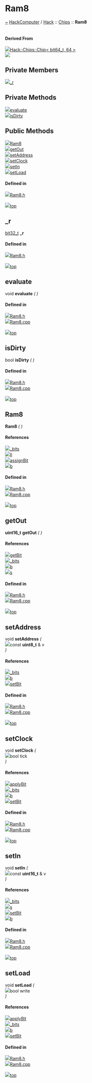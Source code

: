 <a id="ram8"></a>
<h1>Ram8</h1>
<a id="a01107"></a>
<a href="https://github.com/CharlesCarley/HackComputer#~">~</a>
<a href="index.md#index">HackComputer</a>
<span class="inline-text">/</span>
<a href="a00891.md#hack">Hack</a>
<span class="inline-text">::</span>
<a href="a00893.md#chips">Chips</a>
<span class="inline-text">::</span>
<span class="bold-text"><b>Ram8</b></span>
<br/>
<br/>
<a id="derived-from"></a>
<h4>Derived From</h4>
<div class="icon-link">
<img src="../images/class.svg"/><a href="a00987.md#chip">Hack::Chips::Chip&lt; bit64_t, 64 &gt;</a>
</div>
<img src="../images/dot/internal-diagram-35.dot.svg"/><br/>
<a id="private-members"></a>
<h2>Private Members</h2>
<span class="icon-list-item"><a href="#_r" class="icon-list-item"><img src="../images/class.svg" class="icon-list-item"/><span class="icon-list-item">_r</span>
</a>
</span>
<br/>
<a id="private-methods"></a>
<h2>Private Methods</h2>
<span class="icon-list-item"><a href="#evaluate" class="icon-list-item"><img src="../images/class.svg" class="icon-list-item"/><span class="icon-list-item">evaluate</span>
</a>
</span>
<br/>
<span class="icon-list-item"><a href="#isdirty" class="icon-list-item"><img src="../images/class.svg" class="icon-list-item"/><span class="icon-list-item">isDirty</span>
</a>
</span>
<br/>
<a id="public-methods"></a>
<h2>Public Methods</h2>
<span class="icon-list-item"><a href="#ram8" class="icon-list-item"><img src="../images/class.svg" class="icon-list-item"/><span class="icon-list-item">Ram8</span>
</a>
</span>
<br/>
<span class="icon-list-item"><a href="#getout" class="icon-list-item"><img src="../images/class.svg" class="icon-list-item"/><span class="icon-list-item">getOut</span>
</a>
</span>
<br/>
<span class="icon-list-item"><a href="#setaddress" class="icon-list-item"><img src="../images/class.svg" class="icon-list-item"/><span class="icon-list-item">setAddress</span>
</a>
</span>
<br/>
<span class="icon-list-item"><a href="#setclock" class="icon-list-item"><img src="../images/class.svg" class="icon-list-item"/><span class="icon-list-item">setClock</span>
</a>
</span>
<br/>
<span class="icon-list-item"><a href="#setin" class="icon-list-item"><img src="../images/class.svg" class="icon-list-item"/><span class="icon-list-item">setIn</span>
</a>
</span>
<br/>
<span class="icon-list-item"><a href="#setload" class="icon-list-item"><img src="../images/class.svg" class="icon-list-item"/><span class="icon-list-item">setLoad</span>
</a>
</span>
<br/>
<a id="defined-in"></a>
<h4>Defined in</h4>
<span class="icon-list-item"><a href="https://github.com/CharlesCarley/HackComputer/blob/master/Source/Chips/Ram8.h#L31" class="icon-list-item"><img src="../images/file.svg" class="icon-list-item"/><span class="icon-list-item">Ram8.h</span>
</a>
</span>
<br/>
<br/>
<span class="icon-list-item"><a href="#ram8" class="icon-list-item"><img src="../images/jumpToTop.svg" class="icon-list-item"/><span class="icon-list-item">top</span>
</a>
</span>
<a id="_r"></a>
<h2>_r</h2>
<a href="a00975.md#bit32_t">bit32_t</a>
<span class="bold-text"><b>_r</b></span>
<br/>
<a id="defined-in"></a>
<h4>Defined in</h4>
<span class="icon-list-item"><a href="https://github.com/CharlesCarley/HackComputer/blob/master/Source/Chips/Ram8.h#L39" class="icon-list-item"><img src="../images/file.svg" class="icon-list-item"/><span class="icon-list-item">Ram8.h</span>
</a>
</span>
<br/>
<br/>
<span class="icon-list-item"><a href="#ram8" class="icon-list-item"><img src="../images/jumpToTop.svg" class="icon-list-item"/><span class="icon-list-item">top</span>
</a>
</span>
<br/>
<a id="evaluate"></a>
<h2>evaluate</h2>
<span class="inline-text">void</span>
<span class="bold-text"><b>evaluate</b></span>
<span class="italic-text"><i>(</i></span>
<span class="italic-text"><i>)</i></span>
<a id="defined-in"></a>
<h4>Defined in</h4>
<span class="icon-list-item"><a href="https://github.com/CharlesCarley/HackComputer/blob/master/Source/Chips/Ram8.h#L33" class="icon-list-item"><img src="../images/file.svg" class="icon-list-item"/><span class="icon-list-item">Ram8.h</span>
</a>
</span>
<br/>
<span class="icon-list-item"><a href="https://github.com/CharlesCarley/HackComputer/blob/master/Source/Chips/Ram8.cpp#L74" class="icon-list-item"><img src="../images/file.svg" class="icon-list-item"/><span class="icon-list-item">Ram8.cpp</span>
</a>
</span>
<br/>
<br/>
<span class="icon-list-item"><a href="#ram8" class="icon-list-item"><img src="../images/jumpToTop.svg" class="icon-list-item"/><span class="icon-list-item">top</span>
</a>
</span>
<br/>
<a id="isdirty"></a>
<h2>isDirty</h2>
<span class="inline-text">bool</span>
<span class="bold-text"><b>isDirty</b></span>
<span class="italic-text"><i>(</i></span>
<span class="italic-text"><i>)</i></span>
<a id="defined-in"></a>
<h4>Defined in</h4>
<span class="icon-list-item"><a href="https://github.com/CharlesCarley/HackComputer/blob/master/Source/Chips/Ram8.h#L34" class="icon-list-item"><img src="../images/file.svg" class="icon-list-item"/><span class="icon-list-item">Ram8.h</span>
</a>
</span>
<br/>
<span class="icon-list-item"><a href="https://github.com/CharlesCarley/HackComputer/blob/master/Source/Chips/Ram8.cpp#L69" class="icon-list-item"><img src="../images/file.svg" class="icon-list-item"/><span class="icon-list-item">Ram8.cpp</span>
</a>
</span>
<br/>
<br/>
<span class="icon-list-item"><a href="#ram8" class="icon-list-item"><img src="../images/jumpToTop.svg" class="icon-list-item"/><span class="icon-list-item">top</span>
</a>
</span>
<br/>
<a id="ram8"></a>
<h2>Ram8</h2>
<span class="bold-text"><b>Ram8</b></span>
<span class="italic-text"><i>(</i></span>
<span class="italic-text"><i>)</i></span>
<a id="references"></a>
<h4>References</h4>
<div class="paragraph">
<span class="paragraph"><img src="../images/class.svg"/><a href="a00987.md#_bits">_bits</a>
</span>
</div>
<div class="paragraph">
<span class="paragraph"><img src="../images/class.svg"/><a href="a00979.md#ll">ll</a>
</span>
</div>
<div class="paragraph">
<span class="paragraph"><img src="../images/class.svg"/><a href="a00983.md#assignbit">assignBit</a>
</span>
</div>
<div class="paragraph">
<span class="paragraph"><img src="../images/class.svg"/><a href="a00979.md#b">b</a>
</span>
</div>
<a id="defined-in"></a>
<h4>Defined in</h4>
<span class="icon-list-item"><a href="https://github.com/CharlesCarley/HackComputer/blob/master/Source/Chips/Ram8.h#L43" class="icon-list-item"><img src="../images/file.svg" class="icon-list-item"/><span class="icon-list-item">Ram8.h</span>
</a>
</span>
<br/>
<span class="icon-list-item"><a href="https://github.com/CharlesCarley/HackComputer/blob/master/Source/Chips/Ram8.cpp#L31" class="icon-list-item"><img src="../images/file.svg" class="icon-list-item"/><span class="icon-list-item">Ram8.cpp</span>
</a>
</span>
<br/>
<br/>
<span class="icon-list-item"><a href="#ram8" class="icon-list-item"><img src="../images/jumpToTop.svg" class="icon-list-item"/><span class="icon-list-item">top</span>
</a>
</span>
<br/>
<a id="getout"></a>
<h2>getOut</h2>
<span class="bold-text"><b>uint16_t</b></span>
<span class="bold-text"><b>getOut</b></span>
<span class="italic-text"><i>(</i></span>
<span class="italic-text"><i>)</i></span>
<a id="references"></a>
<h4>References</h4>
<div class="paragraph">
<span class="paragraph"><img src="../images/class.svg"/><a href="a00983.md#getbit">getBit</a>
</span>
</div>
<div class="paragraph">
<span class="paragraph"><img src="../images/class.svg"/><a href="a00987.md#_bits">_bits</a>
</span>
</div>
<div class="paragraph">
<span class="paragraph"><img src="../images/class.svg"/><a href="a00979.md#b">b</a>
</span>
</div>
<div class="paragraph">
<span class="paragraph"><img src="../images/class.svg"/><a href="a00979.md#s">s</a>
</span>
</div>
<a id="defined-in"></a>
<h4>Defined in</h4>
<span class="icon-list-item"><a href="https://github.com/CharlesCarley/HackComputer/blob/master/Source/Chips/Ram8.h#L50" class="icon-list-item"><img src="../images/file.svg" class="icon-list-item"/><span class="icon-list-item">Ram8.h</span>
</a>
</span>
<br/>
<span class="icon-list-item"><a href="https://github.com/CharlesCarley/HackComputer/blob/master/Source/Chips/Ram8.cpp#L62" class="icon-list-item"><img src="../images/file.svg" class="icon-list-item"/><span class="icon-list-item">Ram8.cpp</span>
</a>
</span>
<br/>
<br/>
<span class="icon-list-item"><a href="#ram8" class="icon-list-item"><img src="../images/jumpToTop.svg" class="icon-list-item"/><span class="icon-list-item">top</span>
</a>
</span>
<br/>
<a id="setaddress"></a>
<h2>setAddress</h2>
<span class="inline-text">void</span>
<span class="bold-text"><b>setAddress</b></span>
<span class="italic-text"><i>(</i></span>
<div class="paragraph">
<span class="paragraph"><img src="../images/horSpace24px.svg"/><span class="inline-text">const </span>
<span class="bold-text"><b>uint8_t</b></span>
<span class="inline-text"> &amp;</span>
<span class="inline-text">v</span>
</span>
</div>
<span class="italic-text"><i>)</i></span>
<a id="references"></a>
<h4>References</h4>
<div class="paragraph">
<span class="paragraph"><img src="../images/class.svg"/><a href="a00987.md#_bits">_bits</a>
</span>
</div>
<div class="paragraph">
<span class="paragraph"><img src="../images/class.svg"/><a href="a00979.md#b">b</a>
</span>
</div>
<div class="paragraph">
<span class="paragraph"><img src="../images/class.svg"/><a href="a00983.md#setbit">setBit</a>
</span>
</div>
<a id="defined-in"></a>
<h4>Defined in</h4>
<span class="icon-list-item"><a href="https://github.com/CharlesCarley/HackComputer/blob/master/Source/Chips/Ram8.h#L46" class="icon-list-item"><img src="../images/file.svg" class="icon-list-item"/><span class="icon-list-item">Ram8.h</span>
</a>
</span>
<br/>
<span class="icon-list-item"><a href="https://github.com/CharlesCarley/HackComputer/blob/master/Source/Chips/Ram8.cpp#L44" class="icon-list-item"><img src="../images/file.svg" class="icon-list-item"/><span class="icon-list-item">Ram8.cpp</span>
</a>
</span>
<br/>
<br/>
<span class="icon-list-item"><a href="#ram8" class="icon-list-item"><img src="../images/jumpToTop.svg" class="icon-list-item"/><span class="icon-list-item">top</span>
</a>
</span>
<br/>
<a id="setclock"></a>
<h2>setClock</h2>
<span class="inline-text">void</span>
<span class="bold-text"><b>setClock</b></span>
<span class="italic-text"><i>(</i></span>
<div class="paragraph">
<span class="paragraph"><img src="../images/horSpace24px.svg"/><span class="inline-text">bool</span>
<span class="inline-text">tick</span>
</span>
</div>
<span class="italic-text"><i>)</i></span>
<a id="references"></a>
<h4>References</h4>
<div class="paragraph">
<span class="paragraph"><img src="../images/class.svg"/><a href="a00983.md#applybit">applyBit</a>
</span>
</div>
<div class="paragraph">
<span class="paragraph"><img src="../images/class.svg"/><a href="a00987.md#_bits">_bits</a>
</span>
</div>
<div class="paragraph">
<span class="paragraph"><img src="../images/class.svg"/><a href="a00979.md#b">b</a>
</span>
</div>
<div class="paragraph">
<span class="paragraph"><img src="../images/class.svg"/><a href="a00983.md#setbit">setBit</a>
</span>
</div>
<a id="defined-in"></a>
<h4>Defined in</h4>
<span class="icon-list-item"><a href="https://github.com/CharlesCarley/HackComputer/blob/master/Source/Chips/Ram8.h#L48" class="icon-list-item"><img src="../images/file.svg" class="icon-list-item"/><span class="icon-list-item">Ram8.h</span>
</a>
</span>
<br/>
<span class="icon-list-item"><a href="https://github.com/CharlesCarley/HackComputer/blob/master/Source/Chips/Ram8.cpp#L56" class="icon-list-item"><img src="../images/file.svg" class="icon-list-item"/><span class="icon-list-item">Ram8.cpp</span>
</a>
</span>
<br/>
<br/>
<span class="icon-list-item"><a href="#ram8" class="icon-list-item"><img src="../images/jumpToTop.svg" class="icon-list-item"/><span class="icon-list-item">top</span>
</a>
</span>
<br/>
<a id="setin"></a>
<h2>setIn</h2>
<span class="inline-text">void</span>
<span class="bold-text"><b>setIn</b></span>
<span class="italic-text"><i>(</i></span>
<div class="paragraph">
<span class="paragraph"><img src="../images/horSpace24px.svg"/><span class="inline-text">const </span>
<span class="bold-text"><b>uint16_t</b></span>
<span class="inline-text"> &amp;</span>
<span class="inline-text">v</span>
</span>
</div>
<span class="italic-text"><i>)</i></span>
<a id="references"></a>
<h4>References</h4>
<div class="paragraph">
<span class="paragraph"><img src="../images/class.svg"/><a href="a00987.md#_bits">_bits</a>
</span>
</div>
<div class="paragraph">
<span class="paragraph"><img src="../images/class.svg"/><a href="a00979.md#s">s</a>
</span>
</div>
<div class="paragraph">
<span class="paragraph"><img src="../images/class.svg"/><a href="a00983.md#setbit">setBit</a>
</span>
</div>
<div class="paragraph">
<span class="paragraph"><img src="../images/class.svg"/><a href="a00979.md#b">b</a>
</span>
</div>
<a id="defined-in"></a>
<h4>Defined in</h4>
<span class="icon-list-item"><a href="https://github.com/CharlesCarley/HackComputer/blob/master/Source/Chips/Ram8.h#L45" class="icon-list-item"><img src="../images/file.svg" class="icon-list-item"/><span class="icon-list-item">Ram8.h</span>
</a>
</span>
<br/>
<span class="icon-list-item"><a href="https://github.com/CharlesCarley/HackComputer/blob/master/Source/Chips/Ram8.cpp#L38" class="icon-list-item"><img src="../images/file.svg" class="icon-list-item"/><span class="icon-list-item">Ram8.cpp</span>
</a>
</span>
<br/>
<br/>
<span class="icon-list-item"><a href="#ram8" class="icon-list-item"><img src="../images/jumpToTop.svg" class="icon-list-item"/><span class="icon-list-item">top</span>
</a>
</span>
<br/>
<a id="setload"></a>
<h2>setLoad</h2>
<span class="inline-text">void</span>
<span class="bold-text"><b>setLoad</b></span>
<span class="italic-text"><i>(</i></span>
<div class="paragraph">
<span class="paragraph"><img src="../images/horSpace24px.svg"/><span class="inline-text">bool</span>
<span class="inline-text">write</span>
</span>
</div>
<span class="italic-text"><i>)</i></span>
<a id="references"></a>
<h4>References</h4>
<div class="paragraph">
<span class="paragraph"><img src="../images/class.svg"/><a href="a00983.md#applybit">applyBit</a>
</span>
</div>
<div class="paragraph">
<span class="paragraph"><img src="../images/class.svg"/><a href="a00987.md#_bits">_bits</a>
</span>
</div>
<div class="paragraph">
<span class="paragraph"><img src="../images/class.svg"/><a href="a00979.md#b">b</a>
</span>
</div>
<div class="paragraph">
<span class="paragraph"><img src="../images/class.svg"/><a href="a00983.md#setbit">setBit</a>
</span>
</div>
<a id="defined-in"></a>
<h4>Defined in</h4>
<span class="icon-list-item"><a href="https://github.com/CharlesCarley/HackComputer/blob/master/Source/Chips/Ram8.h#L47" class="icon-list-item"><img src="../images/file.svg" class="icon-list-item"/><span class="icon-list-item">Ram8.h</span>
</a>
</span>
<br/>
<span class="icon-list-item"><a href="https://github.com/CharlesCarley/HackComputer/blob/master/Source/Chips/Ram8.cpp#L50" class="icon-list-item"><img src="../images/file.svg" class="icon-list-item"/><span class="icon-list-item">Ram8.cpp</span>
</a>
</span>
<br/>
<br/>
<span class="icon-list-item"><a href="#ram8" class="icon-list-item"><img src="../images/jumpToTop.svg" class="icon-list-item"/><span class="icon-list-item">top</span>
</a>
</span>
<br/>
</div>
</div>
</body>
</html>
